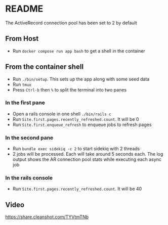 # README

The ActiveRecord connection pool has been set to 2 by default

## From Host
* Run `docker compose run app bash` to get a shell in the container

## From the container shell
* Run `./bin/setup`. This sets up the app along with some seed data
* Run `tmux`
* Press `Ctrl-b` then `%` to split the terminal into two panes

### In the first pane
* Open a rails console in one shell `./bin/rails c`
* Run `Site.first.pages.recently_refreshed.count`. It will be 0
* Run `Site.first.enqueue_refresh` to enqueue jobs to refresh pages

###  In the second pane
* Run `bundle exec sidekiq -c 2` to start sidekiq with 2 threads
* 2 jobs will be processed. Each will take around 5 seconds each. The log output shows the AR connection pool stats while executing each async job


### In the rails console
* Run `Site.first.pages.recently_refreshed.count`. It will be 40


## Video
https://share.cleanshot.com/TYVtmTNb
